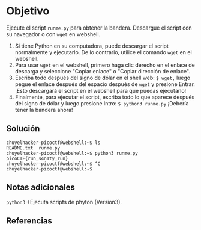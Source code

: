 # Objetivo

Ejecute el script `runme.py` para obtener la bandera. Descargue el script con su navegador o con `wget` en webshell.
1. Si tiene Python en su computadora, puede descargar el script normalmente y ejecutarlo. De lo contrario, utilice el comando `wget` en el webshell.
2. Para usar `wget` en el webshell, primero haga clic derecho en el enlace de descarga y seleccione "Copiar enlace" o "Copiar dirección de enlace".
3. Escriba todo después del signo de dólar en el shell web: `$ wget,` luego pegue el enlace después del espacio después de `wget` y presione Entrar. ¡Esto descargará el script en el webshell para que puedas ejecutarlo!
4. Finalmente, para ejecutar el script, escriba todo lo que aparece después del signo de dólar y luego presione Intro: `$ python3 runme.py` ¡Debería tener la bandera ahora!
## Solución

```
chuyelhacker-picoctf@webshell:~$ ls
README.txt  runme.py
chuyelhacker-picoctf@webshell:~$ python3 runme.py 
picoCTF{run_s4n1ty_run}
chuyelhacker-picoctf@webshell:~$ ^C
chuyelhacker-picoctf@webshell:~$ 
```

## Notas adicionales

`python3`->Ejecuta scripts de phyton (Version3).
## Referencias